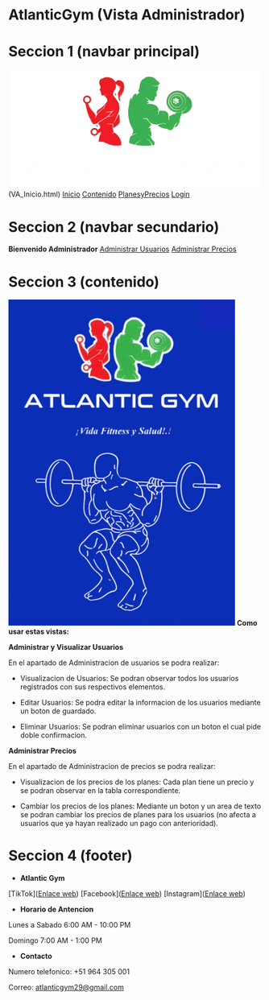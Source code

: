 # AtlanticGym (Vista Administrador)

# Seccion 1 (navbar principal)
![Imagen logo](/imgWeb/logo.png)(VA_Inicio.html)
[Inicio](US_Inicio.html)
[Contenido](US_Anuncios.html)
[PlanesyPrecios](US_PlanesYPrecios.html)
[Login](US_login.html)


# Seccion 2 (navbar secundario)
**Bienvenido Administrador**
[Administrar Usuarios](VA_Usuarios.html)
[Administrar Precios](VA_Precios.html)

# Seccion 3 (contenido)
![Imagen](/imgVA/imagen1.png)
**Como usar estas vistas:**

**Administrar y Visualizar Usuarios**

En el apartado de Administracion de usuarios se podra realizar:

- Visualizacion de Usuarios:
Se podran observar todos los usuarios registrados con sus respectivos elementos.

- Editar Usuarios:
Se podra editar la informacion de los usuarios mediante un boton de guardado.

- Eliminar Usuarios:
Se podran eliminar usuarios con un boton el cual pide doble confirmacion.


**Administrar Precios**

En el apartado de Administracion de precios se podra realizar:

- Visualizacion de los precios de los planes:
Cada plan tiene un precio y se podran observar en la tabla correspondiente.

- Cambiar los precios de los planes:
Mediante un boton y un area de texto se podran cambiar los precios de planes para 
los usuarios (no afecta a usuarios que ya hayan realizado un pago con anterioridad).


# Seccion 4 (footer)
- **Atlantic Gym**

[TikTok]([Enlace web](https://www.tiktok.com/@atlantic.gym8))
[Facebook]([Enlace web](https://www.facebook.com/Antlanticgym))
[Instagram]([Enlace web](https://www.instagram.com/atlanticgm/))

- **Horario de Antencion**

Lunes a Sabado 6:00 AM - 10:00 PM

Domingo 7:00 AM - 1:00 PM

- **Contacto**

Numero telefonico: +51 964 305 001

Correo: atlanticgym29@gmail.com